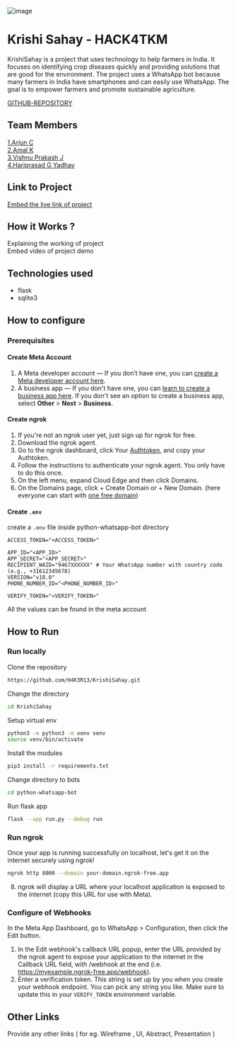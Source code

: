 ![image](HACK4TKM.jpeg)

# Krishi Sahay - HACK4TKM

KrishiSahay is a project that uses technology to help farmers in India. It focuses on identifying crop diseases quickly and providing solutions that are good for the environment. The project uses a WhatsApp bot because many farmers in India have smartphones and can easily use WhatsApp. The goal is to empower farmers and promote sustainable agriculture.

[GITHUB-REPOSITORY](https://github.com/H4K3R13/KrishiSahay)

## Team Members

[1.Arjun C](H4K3R13)  
[2.Amal K](amalkanhangad)  
[3.Vishnu Prakash J](vishnuprakash-777)  
[4.Hariprasad G Yadhav](HARI-G-YADHAV)

## Link to Project

[Embed the live link of project](live_link)

## How it Works ?

Explaining the working of project  
Embed video of project demo

## Technologies used

- flask
- sqlite3

## How to configure

### Prerequisites

#### Create Meta Account

1. A Meta developer account — If you don’t have one, you can [create a Meta developer account here](https://developers.facebook.com/).
2. A business app — If you don't have one, you can [learn to create a business app here](https://developers.facebook.com/docs/development/create-an-app/). If you don't see an option to create a business app, select **Other** > **Next** > **Business**.

#### Create ngrok

1. If you're not an ngrok user yet, just sign up for ngrok for free.
2. Download the ngrok agent.
3. Go to the ngrok dashboard, click Your [Authtoken](https://dashboard.ngrok.com/get-started/your-authtoken), and copy your Authtoken.
4. Follow the instructions to authenticate your ngrok agent. You only have to do this once.
5. On the left menu, expand Cloud Edge and then click Domains.
6. On the Domains page, click + Create Domain or + New Domain. (here everyone can start with [one free domain](https://ngrok.com/blog-post/free-static-domains-ngrok-users))

#### Create `.env`

create a `.env` file inside python-whatsapp-bot directory

```env
ACCESS_TOKEN="<ACCESS_TOKEN>"

APP_ID="<APP_ID>"
APP_SECRET="<APP_SECRET>"
RECIPIENT_WAID="9467XXXXXX" # Your WhatsApp number with country code (e.g., +31612345678)
VERSION="v18.0"
PHONE_NUMBER_ID="<PHONE_NUMBER_ID>"

VERIFY_TOKEN="<VERIFY_TOKEN>"
```

All the values can be found in the meta account

## How to Run

### Run locally

Clone the repository

```bash
https://github.com/H4K3R13/KrishiSahay.git
```

Change the directory

```bash
cd KrishiSahay
```

Setup virtual env

```bash
python3 -m python3 -m venv venv
source venv/bin/activate
```

Install the modules

```bash
pip3 install -r requirements.txt
```

Change directory to bots

```bash
cd python-whatsapp-bot
```

Run flask app

```bash
flask --app run.py --debug run
```

### Run ngrok

Once your app is running successfully on localhost, let's get it on the internet securely using ngrok!

```bash
ngrok http 8000 --domain your-domain.ngrok-free.app
```

8. ngrok will display a URL where your localhost application is exposed to the internet (copy this URL for use with Meta).

### Configure of Webhooks

In the Meta App Dashboard, go to WhatsApp > Configuration, then click the Edit button.

1. In the Edit webhook's callback URL popup, enter the URL provided by the ngrok agent to expose your application to the internet in the Callback URL field, with /webhook at the end (i.e. https://myexample.ngrok-free.app/webhook).
2. Enter a verification token. This string is set up by you when you create your webhook endpoint. You can pick any string you like. Make sure to update this in your `VERIFY_TOKEN` environment variable.

## Other Links

Provide any other links ( for eg. Wireframe , UI, Abstract, Presentation )
